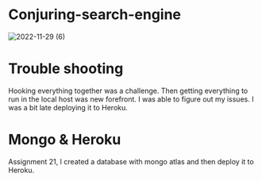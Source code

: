 # Conjuring-search-engine

![2022-11-29 (6)](https://user-images.githubusercontent.com/106449993/204680301-a22aecd7-a3b4-4c2c-a22b-09fcc0495cfa.png)

# Trouble shooting

Hooking everything together was a challenge. Then getting everything to run in the local host was new forefront.
I was able to figure out my issues. I was a bit late deploying it to Heroku.

# Mongo & Heroku

Assignment 21, I created a database with mongo atlas and then deploy it to Heroku.
